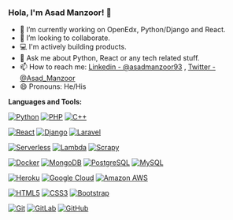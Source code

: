### Hola, I'm Asad Manzoor! 👋

- 🔭 I’m currently working on OpenEdx, Python/Django and React.
- 👯 I’m looking to collaborate.
- 💻 I'm actively building products.
- 💬 Ask me about Python, React or any tech related stuff.
- 📫 How to reach me: [Linkedin - @asadmanzoor93](https://www.linkedin.com/in/asadmanzoor93/) , [Twitter - @Asad_Manzoor](https://twitter.com/AsadManzoor93)
- 😄 Pronouns: He/His

**Languages and Tools:**  

[![Python](https://img.shields.io/badge/-Python-black?style=flat-square&logo=python&logoColor=white&link=https://github.com/asadmanzoor93/)](https://github.com/asadmanzoor93/)
[![PHP](https://img.shields.io/badge/-PHP-00599C?style=flat-square&logo=c++&link=https://github.com/asadmanzoor93/)](https://github.com/asadmanzoor93/)
[![C++](https://img.shields.io/badge/-C++-00599C?style=flat-square&logo=c++&link=https://github.com/asadmanzoor93/)](https://github.com/asadmanzoor93/)

[![React](https://img.shields.io/badge/-React-black?style=flat-square&logo=react&link=https://github.com/asadmanzoor93/)](https://github.com/asadmanzoor93/)
[![Django](https://img.shields.io/badge/-Django-black?style=flat-square&logo=django&link=https://github.com/asadmanzoor93/)](https://github.com/asadmanzoor93/)
[![Laravel](https://img.shields.io/badge/-Laravel-orange?style=flat-square&logo=laravel&link=https://github.com/asadmanzoor93/)](https://github.com/asadmanzoor93/)

[![Serverless](https://img.shields.io/badge/-Serverless-black?style=flat-square&logo=serverless&link=https://github.com/asadmanzoor93/)](https://github.com/asadmanzoor93/)
[![Lambda](https://img.shields.io/badge/-Lambda-orange?style=flat-square&logo=lambda&link=https://github.com/asadmanzoor93/)](https://github.com/asadmanzoor93/)
[![Scrapy](https://img.shields.io/badge/-scrapy-green?style=flat-square&logo=scrapy&link=https://github.com/asadmanzoor93/)](https://github.com/asadmanzoor93/)

[![Docker](https://img.shields.io/badge/-Docker-black?style=flat-square&logo=docker&link=https://github.com/asadmanzoor93/)](https://github.com/asadmanzoor93/)
[![MongoDB](https://img.shields.io/badge/-MongoDB-black?style=flat-square&logo=mongodb&link=https://github.com/asadmanzoor93/)](https://github.com/asadmanzoor93/)
[![PostgreSQL](https://img.shields.io/badge/-PostgreSQL-336791?style=flat-square&logo=postgresql&link=https://github.com/asadmanzoor93/)](https://github.com/asadmanzoor93/)
[![MySQL](https://img.shields.io/badge/-MySQL-black?style=flat-square&logo=mysql&link=https://github.com/asadmanzoor93/)](https://github.com/asadmanzoor93/)

[![Heroku](https://img.shields.io/badge/-Heroku-430098?style=flat-square&logo=heroku&link=https://github.com/asadmanzoor93/)](https://github.com/asadmanzoor93/)
[![Google Cloud](https://img.shields.io/badge/Google%20Cloud-black?style=flat-square&logo=google-cloud&link=https://github.com/asadmanzoor93/)](https://github.com/asadmanzoor93/)
[![Amazon AWS](https://img.shields.io/badge/Amazon%20AWS-232F3E?style=flat-square&logo=amazon-aws&link=https://github.com/asadmanzoor93/)](https://github.com/asadmanzoor93/)

[![HTML5](https://img.shields.io/badge/-HTML5-E34F26?style=flat-square&logo=html5&logoColor=white&link=https://github.com/asadmanzoor93/)](https://github.com/asadmanzoor93/)
[![CSS3](https://img.shields.io/badge/-CSS3-1572B6?style=flat-square&logo=css3&link=https://github.com/asadmanzoor93/)](https://github.com/asadmanzoor93/)
[![Bootstrap](https://img.shields.io/badge/-Bootstrap-563D7C?style=flat-square&logo=bootstrap&link=https://github.com/asadmanzoor93/)](https://github.com/asadmanzoor93/)

[![Git](https://img.shields.io/badge/-Git-black?style=flat-square&logo=git&link=https://github.com/asadmanzoor93/)](https://github.com/asadmanzoor93/)
[![GitLab](https://img.shields.io/badge/-GitLab-FCA121?style=flat-square&logo=gitlab&link=https://github.com/asadmanzoor93/)](https://github.com/asadmanzoor93/)
[![GitHub](https://img.shields.io/badge/-GitHub-181717?style=flat-square&logo=github&link=https://github.com/asadmanzoor93/)](https://github.com/asadmanzoor93/)
